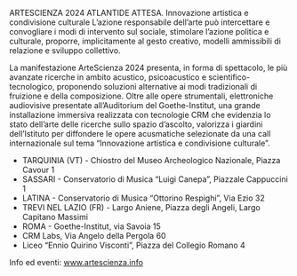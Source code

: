 ARTESCIENZA 2024
ATLANTIDE ATTESA. Innovazione artistica e condivisione culturale
L’azione responsabile dell’arte può intercettare e convogliare i modi di intervento sul sociale, stimolare l’azione politica e culturale, proporre, implicitamente al gesto creativo, modelli ammissibili di relazione e sviluppo collettivo.

La manifestazione ArteScienza 2024 presenta, in forma di spettacolo, le più avanzate ricerche in ambito acustico, psicoacustico e scientifico-tecnologico, proponendo soluzioni alternative ai modi tradizionali di fruizione e della composizione. Oltre alle opere strumentali, elettroniche audiovisive presentate all’Auditorium del Goethe-Institut, una grande installazione immersiva realizzata con tecnologie CRM che evidenzia lo stato dell’arte delle ricerche sullo spazio d’ascolto, valorizza i giardini dell’Istituto per diffondere le opere acusmatiche selezionate da una call internazionale sul tema “Innovazione artistica e condivisione culturale”.

- TARQUINIA (VT) - Chiostro del Museo Archeologico Nazionale, Piazza Cavour 1
- SASSARI - Conservatorio di Musica “Luigi Canepa”, Piazzale Cappuccini 1
- LATINA - Conservatorio di Musica “Ottorino Respighi”, Via Ezio 32
- TREVI NEL LAZIO (FR) - Largo Aniene, Piazza degli Angeli, Largo Capitano Massimi
- ROMA - Goethe-Institut, via Savoia 15
- CRM Labs, Via Angelo della Pergola 60
- Liceo “Ennio Quirino Visconti”, Piazza del Collegio Romano 4


Info ed eventi: www.artescienza.info
